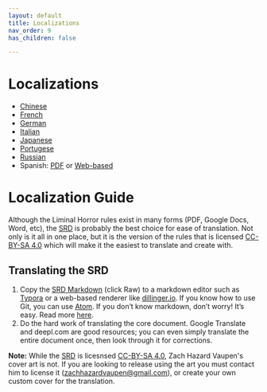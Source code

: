 ```yaml
---
layout: default
title: Localizations
nav_order: 9
has_children: false

---
```


# Localizations

- [Chinese](https://zznoah.itch.io/liminal-horror-chs)
- [French](https://stouttoujours.itch.io/traduction-fr-liminal-horror#new_tab)
- [German](https://hauntedhomes.itch.io/liminaler-horror-liminal-horror-legacy-edition-german-translation)
- [Italian](https://hauntedhomes.itch.io/liminaler-horror-liminal-horror-legacy-edition-german-translation)
- [Japanese](https://goblinarchives.itch.io/japaneseliminalhorror)
- [Portugese](https://www.drivethrurpg.com/en/product/455670/liminar-horror)
- [Russian](https://docs.google.com/document/d/1acZNDBU4plks9nIxJ5suquzV-q1u5xFfAfJOJRrNQug/edit)
- Spanish: [PDF](https://laesquinadelrol.itch.io/liminalhorror) or [Web-based](https://liminalhorror.laesquinadelrol.com/)

# Localization Guide
Although the Liminal Horror rules exist in many forms (PDF, Google Docs, Word, etc), the [SRD](https://liminalhorrorrpg.com/SRD/) is probably the best choice for ease of translation. Not only is it all in one place, but it is the version of the rules that is licensed [CC-BY-SA 4.0](https://creativecommons.org/licenses/by-sa/4.0/) which will make it the easiest to translate and create with.

## Translating the SRD
1. Copy the [SRD Markdown](https://github.com/GoblinArchives/LiminalHorror/blob/gh-pages/SRD.md) (click Raw) to a markdown editor such as [Typora](https://typora.com/) or a web-based renderer like [dillinger.io](https://dillinger.io/). If you know how to use Git, you can use [Atom](https://cairnrpg.com/localizations/localization-guide/atom.io). If you don’t know markdown, don’t worry! It’s easy. Read more [here](https://guides.github.com/features/mastering-markdown/).
2. Do the hard work of translating the core document. Google Translate and deepl.com are good resources; you can even simply translate the entire document once, then look through it for corrections.

**Note:** While the [SRD](https://liminalhorrorrpg.com/SRD/) is licesnsed [CC-BY-SA 4.0](https://creativecommons.org/licenses/by-sa/4.0/), Zach Hazard Vaupen's cover art is not. If you are looking to release using the art you must contact him to license it ([zachhazardvaupen@gmail.com](zachhazardvaupen@gmail.com)), or create your own custom cover for the translation.
